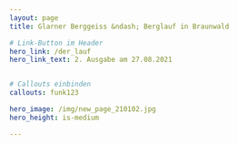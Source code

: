 ```yaml
---
layout: page
title: Glarner Berggeiss &ndash; Berglauf in Braunwald

# Link-Button im Header
hero_link: /der_lauf
hero_link_text: 2. Ausgabe am 27.08.2021


# Callouts einbinden
callouts: funk123

hero_image: /img/new_page_210102.jpg
hero_height: is-medium

---
```


